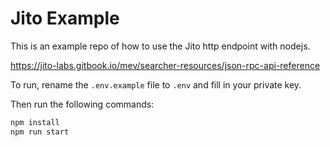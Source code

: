# Jito Example

This is an example repo of how to use the Jito http endpoint with nodejs.

https://jito-labs.gitbook.io/mev/searcher-resources/json-rpc-api-reference

To run, rename the `.env.example` file to `.env` and fill in your private key.

Then run the following commands:

```bash
npm install
npm run start
```

